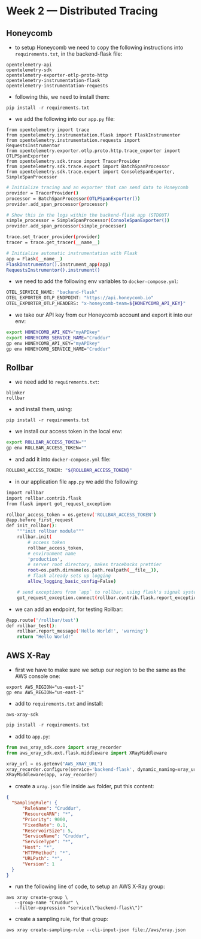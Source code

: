 # Week 2 — Distributed Tracing

## Honeycomb

- to setup Honeycomb we need to copy the following instructions into `requirements.txt`, in the backend-flask file:
```
opentelemetry-api 
opentelemetry-sdk 
opentelemetry-exporter-otlp-proto-http 
opentelemetry-instrumentation-flask 
opentelemetry-instrumentation-requests
```
- following this, we need to install them:
```
pip install -r requirements.txt
```
- we add the following into our `app.py` file:
```
from opentelemetry import trace
from opentelemetry.instrumentation.flask import FlaskInstrumentor
from opentelemetry.instrumentation.requests import RequestsInstrumentor
from opentelemetry.exporter.otlp.proto.http.trace_exporter import OTLPSpanExporter
from opentelemetry.sdk.trace import TracerProvider
from opentelemetry.sdk.trace.export import BatchSpanProcessor
from opentelemetry.sdk.trace.export import ConsoleSpanExporter, SimpleSpanProcessor
```
```bash
# Initialize tracing and an exporter that can send data to Honeycomb
provider = TracerProvider()
processor = BatchSpanProcessor(OTLPSpanExporter())
provider.add_span_processor(processor)

# Show this in the logs within the backend-flask app (STDOUT)
simple_processor = SimpleSpanProcessor(ConsoleSpanExporter())
provider.add_span_processor(simple_processor)

trace.set_tracer_provider(provider)
tracer = trace.get_tracer(__name__)
```
```bash
# Initialize automatic instrumentation with Flask
app = Flask(__name__)
FlaskInstrumentor().instrument_app(app)
RequestsInstrumentor().instrument()
```
- we need to add the following env variables to `docker-compose.yml`:
```bash
OTEL_SERVICE_NAME: "backend-flask"
OTEL_EXPORTER_OTLP_ENDPOINT: "https://api.honeycomb.io"
OTEL_EXPORTER_OTLP_HEADERS: "x-honeycomb-team=${HONEYCOMB_API_KEY}"
```
- we take our API key from our Honeycomb account and export it into our env:
```bash
export HONEYCOMB_API_KEY="myAPIkey"
export HONEYCOMB_SERVICE_NAME="Cruddur"
gp env HONEYCOMB_API_KEY="myAPIkey"
gp env HONEYCOMB_SERVICE_NAME="Cruddur"
```

## Rollbar
- we need add to `requirements.txt`:
```
blinker
rollbar
```
- and install them, using:
```
pip install -r requirements.txt
```
- we install our access token in the local env:
```bash
export ROLLBAR_ACCESS_TOKEN=""
gp env ROLLBAR_ACCESS_TOKEN=""
```
- and add it into `docker-compose.yml` file:
```bash
ROLLBAR_ACCESS_TOKEN: "${ROLLBAR_ACCESS_TOKEN}"
```
- in our application file `app.py` we add the following:
```bash
import rollbar
import rollbar.contrib.flask
from flask import got_request_exception
```
```bash
rollbar_access_token = os.getenv('ROLLBAR_ACCESS_TOKEN')
@app.before_first_request
def init_rollbar():
    """init rollbar module"""
    rollbar.init(
        # access token
        rollbar_access_token,
        # environment name
        'production',
        # server root directory, makes tracebacks prettier
        root=os.path.dirname(os.path.realpath(__file__)),
        # flask already sets up logging
        allow_logging_basic_config=False)

    # send exceptions from `app` to rollbar, using flask's signal system.
    got_request_exception.connect(rollbar.contrib.flask.report_exception, app)
```
- we can add an endpoint, for testing Rollbar:
```bash
@app.route('/rollbar/test')
def rollbar_test():
    rollbar.report_message('Hello World!', 'warning')
    return "Hello World!"
```
## AWS X-Ray
- first we have to make sure we setup our region to be the same as the AWS console one:
```
export AWS_REGION="us-east-1"
gp env AWS_REGION="us-east-1"
```
- add to `requirements.txt` and install:
```
aws-xray-sdk
```
```py
pip install -r requirements.txt
```
- add to `app.py`:
```py
from aws_xray_sdk.core import xray_recorder
from aws_xray_sdk.ext.flask.middleware import XRayMiddleware
```
```py
xray_url = os.getenv("AWS_XRAY_URL")
xray_recorder.configure(service='backend-flask', dynamic_naming=xray_url)
XRayMiddleware(app, xray_recorder)
```
- create a `xray.json` file inside `aws` folder, put this content:
```json
{
  "SamplingRule": {
      "RuleName": "Cruddur",
      "ResourceARN": "*",
      "Priority": 9000,
      "FixedRate": 0.1,
      "ReservoirSize": 5,
      "ServiceName": "Cruddur",
      "ServiceType": "*",
      "Host": "*",
      "HTTPMethod": "*",
      "URLPath": "*",
      "Version": 1
  }
}
```
- run the following line of code, to setup an AWS X-Ray group:
```
aws xray create-group \
   --group-name "Cruddur" \
   --filter-expression "service(\"backend-flask\")"
```
- create a sampling rule, for that group:
```
aws xray create-sampling-rule --cli-input-json file://aws/xray.json
```
